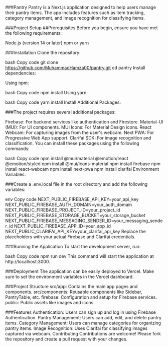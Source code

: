 ###Pantry
Pantry is a Next.js application designed to help users manage their pantry items. The app includes features such as item tracking, category management, and image recognition for classifying items.

###Project Setup
##Prerequisites
Before you begin, ensure you have met the following requirements:

Node.js (version 14 or later)
npm or yarn

###Installation
Clone the repository:

bash
Copy code
git clone https://github.com/MuhammadHamza00/pantry.git
cd pantry
Install dependencies:

Using npm:

bash
Copy code
npm install
Using yarn:

bash
Copy code
yarn install
Install Additional Packages:

###The project requires several additional packages:

Firebase: For backend services like authentication and Firestore.
Material-UI (MUI): For UI components.
MUI Icons: For Material Design icons.
React Webcam: For capturing images from the user's webcam.
Next PWA: For Progressive Web App support.
Clarifai SDK: For image recognition and classification.
You can install these packages using the following commands:

bash
Copy code
npm install @mui/material @emotion/react @emotion/styled
npm install @mui/icons-material
npm install firebase
npm install react-webcam
npm install next-pwa
npm install clarifai
Environment Variables:

###Create a .env.local file in the root directory and add the following variables:

env
Copy code
NEXT_PUBLIC_FIREBASE_API_KEY=your_api_key
NEXT_PUBLIC_FIREBASE_AUTH_DOMAIN=your_auth_domain
NEXT_PUBLIC_FIREBASE_PROJECT_ID=your_project_id
NEXT_PUBLIC_FIREBASE_STORAGE_BUCKET=your_storage_bucket
NEXT_PUBLIC_FIREBASE_MESSAGING_SENDER_ID=your_messaging_sender_id
NEXT_PUBLIC_FIREBASE_APP_ID=your_app_id
NEXT_PUBLIC_CLARIFAI_API_KEY=your_clarifai_api_key
Replace the placeholders with your actual Firebase and Clarifai credentials.

###Running the Application
To start the development server, run:

bash
Copy code
npm run dev
This command will start the application at http://localhost:3000.

###Deployment
The application can be easily deployed to Vercel. Make sure to set the environment variables in the Vercel dashboard.

###Project Structure
src/app: Contains the main app pages and components.
src/components: Reusable components like Sidebar, PantryTable, etc.
firebase: Configuration and setup for Firebase services.
public: Public assets like images and icons.

###Features
Authentication: Users can sign up and log in using Firebase Authentication.
Pantry Management: Users can add, edit, and delete pantry items.
Category Management: Users can manage categories for organizing pantry items.
Image Recognition: Uses Clarifai for classifying images captured via webcam.
Contributing
Contributions are welcome! Please fork the repository and create a pull request with your changes.

